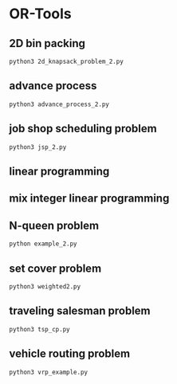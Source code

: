 # OR-Tools
## 2D bin packing
```
python3 2d_knapsack_problem_2.py
```

## advance process
```
python3 advance_process_2.py
```

## job shop scheduling problem
```
python3 jsp_2.py
```

## linear programming
## mix integer linear programming
## N-queen problem
```
python example_2.py
```

## set cover problem
```
python3 weighted2.py
```

## traveling salesman problem
```
python3 tsp_cp.py
```

## vehicle routing problem
```
python3 vrp_example.py
```